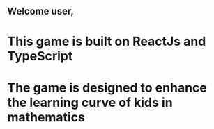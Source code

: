 

## Welcome user, 

# This game is built on ReactJs and TypeScript 

# The game is designed to enhance the learning curve of kids in mathematics 

